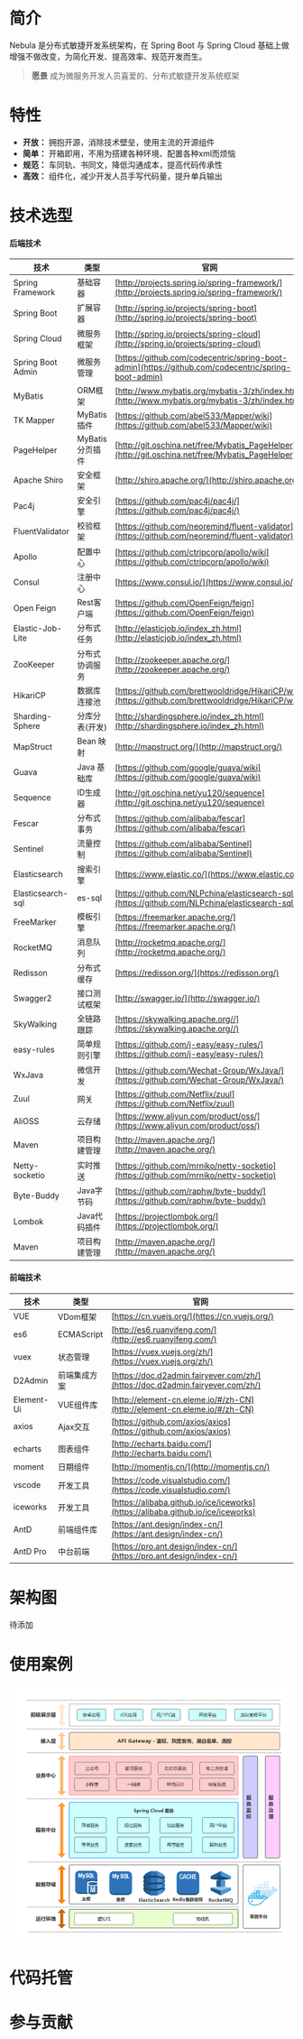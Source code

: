 # 简介

Nebula 是分布式敏捷开发系统架构，在 Spring Boot 与 Spring Cloud 基础上做增强不做改变，为简化开发、提高效率、规范开发而生。

> **愿景** 成为微服务开发人员喜爱的、分布式敏捷开发系统框架


# 特性
- **开放：** 拥抱开源，消除技术壁垒，使用主流的开源组件
- **简单：** 开箱即用，不用为搭建各种环境、配置各种xml而烦恼
- **规范：** 车同轨、书同文，降低沟通成本，提高代码传承性
- **高效：** 组件化，减少开发人员手写代码量，提升单兵输出

# 技术选型


#### <a name="backend">后端技术</a>
技术 | 类型 | 官网
----|------|----
Spring Framework | 基础容器  | [http://projects.spring.io/spring-framework/](http://projects.spring.io/spring-framework/)
Spring Boot | 扩展容器 | [http://spring.io/projects/spring-boot](http://spring.io/projects/spring-boot)
Spring Cloud | 微服务框架  | [http://spring.io/projects/spring-cloud](http://spring.io/projects/spring-cloud)
Spring Boot Admin | 微服务管理  | [https://github.com/codecentric/spring-boot-admin](https://github.com/codecentric/spring-boot-admin)
MyBatis | ORM框架  | [http://www.mybatis.org/mybatis-3/zh/index.html](http://www.mybatis.org/mybatis-3/zh/index.html)
TK Mapper | MyBatis插件 | [https://github.com/abel533/Mapper/wiki](https://github.com/abel533/Mapper/wiki)
PageHelper | MyBatis分页插件  | [http://git.oschina.net/free/Mybatis_PageHelper](http://git.oschina.net/free/Mybatis_PageHelper)
Apache Shiro | 安全框架  | [http://shiro.apache.org/](http://shiro.apache.org/)
Pac4j | 安全引擎  | [https://github.com/pac4j/pac4j/](https://github.com/pac4j/pac4j/)
FluentValidator | 校验框架  | [https://github.com/neoremind/fluent-validator](https://github.com/neoremind/fluent-validator)
Apollo | 配置中心 | [https://github.com/ctripcorp/apollo/wiki](https://github.com/ctripcorp/apollo/wiki)
Consul | 注册中心 | [https://www.consul.io/](https://www.consul.io/)
Open Feign | Rest客户端 | [https://github.com/OpenFeign/feign](https://github.com/OpenFeign/feign)
Elastic-Job-Lite | 分布式任务 | [http://elasticjob.io/index_zh.html](http://elasticjob.io/index_zh.html)
ZooKeeper | 分布式协调服务  | [http://zookeeper.apache.org/](http://zookeeper.apache.org/)
HikariCP | 数据库连接池 | [https://github.com/brettwooldridge/HikariCP/wiki](https://github.com/brettwooldridge/HikariCP/wiki)
Sharding-Sphere | 分库分表(开发) | [http://shardingsphere.io/index_zh.html](http://shardingsphere.io/index_zh.html)
MapStruct | Bean 映射 | [http://mapstruct.org/](http://mapstruct.org/)
Guava | Java 基础库 | [https://github.com/google/guava/wiki](https://github.com/google/guava/wiki)
Sequence | ID生成器  | [http://git.oschina.net/yu120/sequence](http://git.oschina.net/yu120/sequence)
Fescar | 分布式事务 | [https://github.com/alibaba/fescar](https://github.com/alibaba/fescar)
Sentinel | 流量控制 | [https://github.com/alibaba/Sentinel](https://github.com/alibaba/Sentinel)
Elasticsearch | 搜索引擎  | [https://www.elastic.co/](https://www.elastic.co/)
Elasticsearch-sql | es-sql  | [https://github.com/NLPchina/elasticsearch-sql/](https://github.com/NLPchina/elasticsearch-sql/)
FreeMarker | 模板引擎  | [https://freemarker.apache.org/](https://freemarker.apache.org/)
RocketMQ | 消息队列 | [http://rocketmq.apache.org/](http://rocketmq.apache.org/) 
Redisson | 分布式缓存  | [https://redisson.org/](https://redisson.org/)
Swagger2 | 接口测试框架  | [http://swagger.io/](http://swagger.io/)
SkyWalking | 全链路跟踪  | [https://skywalking.apache.org//](https://skywalking.apache.org//)
easy-rules | 简单规则引擎  | [https://github.com/j-easy/easy-rules/](https://github.com/j-easy/easy-rules/)
WxJava | 微信开发  | [https://github.com/Wechat-Group/WxJava/](https://github.com/Wechat-Group/WxJava/)
Zuul | 网关 | [https://github.com/Netflix/zuul](https://github.com/Netflix/zuul)
AliOSS | 云存储  | [https://www.aliyun.com/product/oss/](https://www.aliyun.com/product/oss/)
Maven | 项目构建管理  | [http://maven.apache.org/](http://maven.apache.org/)
Netty-socketio | 实时推送  | [https://github.com/mrniko/netty-socketio](https://github.com/mrniko/netty-socketio)
Byte-Buddy | Java字节码  | [https://github.com/raphw/byte-buddy/](https://github.com/raphw/byte-buddy/)
Lombok | Java代码插件  | [https://projectlombok.org/](https://projectlombok.org/)
Maven | 项目构建管理  | [http://maven.apache.org/](http://maven.apache.org/)

#### 前端技术
技术 | 类型 | 官网
----|------|----
VUE | VDom框架 | [https://cn.vuejs.org/](https://cn.vuejs.org/)
es6 | ECMAScript | [http://es6.ruanyifeng.com/](http://es6.ruanyifeng.com/)
vuex | 状态管理 | [https://vuex.vuejs.org/zh/](https://vuex.vuejs.org/zh/)
D2Admin | 前端集成方案 | [https://doc.d2admin.fairyever.com/zh/](https://doc.d2admin.fairyever.com/zh/)
Element-Ui | VUE组件库 | [http://element-cn.eleme.io/#/zh-CN](http://element-cn.eleme.io/#/zh-CN)
axios | Ajax交互 | [https://github.com/axios/axios](https://github.com/axios/axios)
echarts | 图表组件 | [http://echarts.baidu.com/](http://echarts.baidu.com/)
moment | 日期组件 | [http://momentjs.cn/](http://momentjs.cn/)
vscode | 开发工具 | [https://code.visualstudio.com/](https://code.visualstudio.com/)
iceworks | 开发工具 | [https://alibaba.github.io/ice/iceworks](https://alibaba.github.io/ice/iceworks)
AntD | 前端组件库 | [https://ant.design/index-cn/](https://ant.design/index-cn/)
AntD Pro | 中台前端 | [https://pro.ant.design/index-cn/](https://pro.ant.design/index-cn/)


# 架构图
待添加

# 使用案例

![微服务案例](image/microservice.png)

# 代码托管

# 参与贡献

